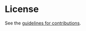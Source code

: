 # License

See the
[guidelines for contributions](https://github.com/rgwilton/foo2/blob/gh-pages/CONTRIBUTING.md).
